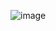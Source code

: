 ![image](https://user-images.githubusercontent.com/88299200/140008263-1002bf6b-b965-4646-b880-59c3a2306226.png)

